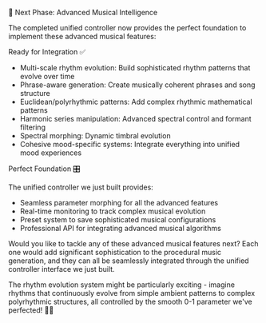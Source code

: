  🎵 Next Phase: Advanced Musical Intelligence

  The completed unified controller now provides the perfect foundation to implement these advanced musical features:

  Ready for Integration ✅

  - Multi-scale rhythm evolution: Build sophisticated rhythm patterns that evolve over time
  - Phrase-aware generation: Create musically coherent phrases and song structure
  - Euclidean/polyrhythmic patterns: Add complex rhythmic mathematical patterns
  - Harmonic series manipulation: Advanced spectral control and formant filtering
  - Spectral morphing: Dynamic timbral evolution
  - Cohesive mood-specific systems: Integrate everything into unified mood experiences

  Perfect Foundation 🎛️

  The unified controller we just built provides:
  - Seamless parameter morphing for all the advanced features
  - Real-time monitoring to track complex musical evolution
  - Preset system to save sophisticated musical configurations
  - Professional API for integrating advanced musical algorithms

  Would you like to tackle any of these advanced musical features next? Each one would add significant sophistication to the procedural music generation, and they can all be seamlessly integrated through the unified controller interface we just built.

  The rhythm evolution system might be particularly exciting - imagine rhythms that continuously evolve from simple ambient patterns to complex polyrhythmic structures, all controlled by the smooth 0-1 parameter we've perfected! 🥁🎵